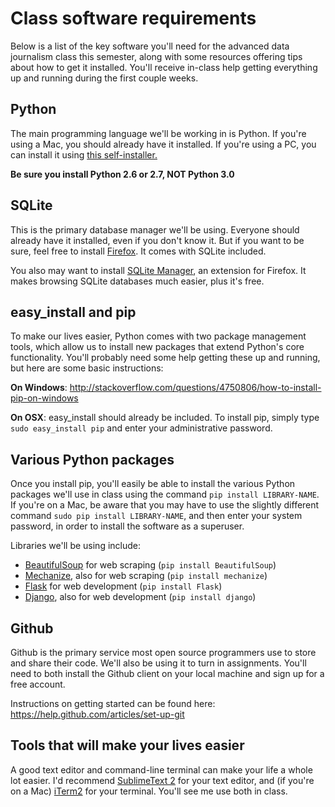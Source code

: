# Class software requirements

Below is a list of the key software you'll need for the advanced data journalism class this semester, along with some resources offering tips about how to get it installed. You'll receive in-class help getting everything up and running during the first couple weeks.

## Python

The main programming language we'll be working in is Python. If you're using a Mac, you should already have it installed. If you're using a PC, you can install it using [this self-installer.](http://www.python.org/ftp/python/2.7.3/python-2.7.3.msi)

**Be sure you install Python 2.6 or 2.7, NOT Python 3.0**

## SQLite

This is the primary database manager we'll be using. Everyone should already have it installed, even if you don't know it. But if you want to be sure, feel free to install [Firefox](http://www.mozilla.org/en-US/firefox/new/). It comes with SQLite included.

You also may want to install [SQLite Manager](https://addons.mozilla.org/en-US/firefox/addon/sqlite-manager/), an extension for Firefox. It makes browsing SQLite databases much easier, plus it's free.

## easy_install and pip

To make our lives easier, Python comes with two package management tools, which allow us to install new packages that extend Python's core functionality. You'll probably need some help getting these up and running, but here are some basic instructions:

**On Windows**: http://stackoverflow.com/questions/4750806/how-to-install-pip-on-windows

**On OSX**: easy_install should already be included. To install pip, simply type ```sudo easy_install pip``` and enter your administrative password.

## Various Python packages

Once you install pip, you'll easily be able to install the various Python packages we'll use in class using the command ```pip install LIBRARY-NAME```. If you're on a Mac, be aware that you may have to use the slightly different command ```sudo pip install LIBRARY-NAME```, and then enter your system password, in order to install the software as a superuser.

Libraries we'll be using include:

- [BeautifulSoup](http://www.crummy.com/software/BeautifulSoup/) for web scraping (```pip install BeautifulSoup```)
- [Mechanize](http://wwwsearch.sourceforge.net/mechanize/), also for web scraping (```pip install mechanize```)
- [Flask](http://flask.pocoo.org/) for web development (```pip install Flask```)
- [Django](http://www.djangoproject.org), also for web development (```pip install django```)

## Github

Github is the primary service most open source programmers use to store and share their code. We'll also be using it to turn in assignments. You'll need to both install the Github client on your local machine and sign up for a free account.

Instructions on getting started can be found here: https://help.github.com/articles/set-up-git

## Tools that will make your lives easier

A good text editor and command-line terminal can make your life a whole lot easier. I'd recommend [SublimeText 2](http://www.sublimetext.com/2) for your text editor, and (if you're on a Mac) [iTerm2](http://www.iterm2.com/#/section/home) for your terminal. You'll see me use both in class.
